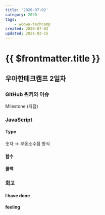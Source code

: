 ```yaml
---
title: '2020-07-02'
category: 2020
tags:
	- woowa-techcamp
created: 2020-07-02
updated: 2021-02-15
---
```


# {{ $frontmatter.title }}

## 우아한테크캠프 2일차

### GitHub 위키와 이슈

Milestone (지점)

### JavaScript

#### Type

숫자 → 부동소수점 방식

#### 함수

#### 콜백

### 회고

#### I have done

#### feeling
